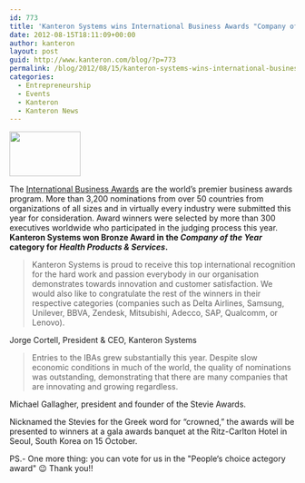 ```yaml
---
id: 773
title: 'Kanteron Systems wins International Business Awards "Company of the Year" Bronze award'
date: 2012-08-15T18:11:09+00:00
author: kanteron
layout: post
guid: http://www.kanteron.com/blog/?p=773
permalink: /blog/2012/08/15/kanteron-systems-wins-international-business-awards-company-of-the-year-bronze-award/
categories:
  - Entrepreneurship
  - Events
  - Kanteron
  - Kanteron News
---
```

[<img class="aligncenter" title="2012 International Business Bronze Award" src="http://www.stevieawards.com/uploads/image/IBA12_Bronze_H.jpg" alt="" width="125" height="79" />](www.StevieAwards.com/IBA)

The <a title="www.StevieAwards.com/IBA" href="http://www.StevieAwards.com/IBA" target="_blank">International Business Awards</a> are the world’s premier business awards program. More than 3,200 nominations from over 50 countries from organizations of all sizes and in virtually every industry were submitted this year for consideration. Award winners were selected by more than 300 executives worldwide who participated in the judging process this year. **Kanteron Systems won Bronze Award in the _Company of the Year_ category for _Health Products & Services_.**

> Kanteron Systems is proud to receive this top international recognition for the hard work and passion everybody in our organisation demonstrates towards innovation and customer satisfaction. We would also like to congratulate the rest of the winners in their respective categories (companies such as Delta Airlines, Samsung, Unilever, BBVA, Zendesk, Mitsubishi, Adecco, SAP, Qualcomm, or Lenovo).

Jorge Cortell, President & CEO, Kanteron Systems

> Entries to the IBAs grew substantially this year. Despite slow economic conditions in much of the world, the quality of nominations was outstanding, demonstrating that there are many companies that are innovating and growing regardless.

Michael Gallagher, president and founder of the Stevie Awards.

Nicknamed the Stevies for the Greek word for “crowned,” the awards will be presented to winners at a gala awards banquet at the Ritz-Carlton Hotel in Seoul, South Korea on 15 October.

PS.- One more thing: you can vote for us in the "People‘s choice actegory award" 😉 Thank you!!

<a href="http://favoritecompanies.stevieawards.com/default.cfm?action=votewithlogo&Nomination_Id=142701982F9BA226A6467F3F806CACC8C8EA782A&sitetype=PI" target="_blank"><br /> <img class="aligncenter" src="http://www.stevieawards.com/graphics/votelogoIBA/PCSAFCom_VFU_H_English3.jpg" alt="" /></a>
